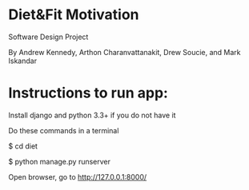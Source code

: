 # Diet&Fit Motivation
Software Design Project

By Andrew Kennedy, Arthon Charanvattanakit, Drew Soucie, and Mark Iskandar

# Instructions to run app:

Install django and python 3.3+ if you do not have it

Do these commands in a terminal

$ cd diet

$ python manage.py runserver

Open browser, go to http://127.0.0.1:8000/
